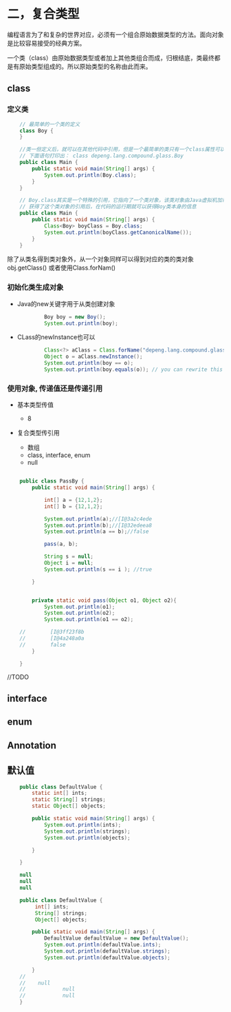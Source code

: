 # 二，复合类型

编程语言为了和复杂的世界对应，必须有一个组合原始数据类型的方法。面向对象是比较容易接受的经典方案。

一个类（class）由原始数据类型或者加上其他类组合而成，归根结底，类最终都是有原始类型组成的。所以原始类型的名称由此而来。

## class

### 定义类
```java
    // 最简单的一个类的定义
    class Boy {
    }

    //类一但定义后，就可以在其他代码中引用，但是一个最简单的类只有一个class属性可以引用到
    // 下面语句打印出： class depeng.lang.compound.glass.Boy
    public class Main {
        public static void main(String[] args) {
            System.out.println(Boy.class);
        }
    }

    // Boy.class其实是一个特殊的引用，它指向了一个类对象，该类对象由Java虚拟机加载Boy.class文件的时候生成，
    // 获得了这个类对象的引用后，在代码的运行期就可以获得Boy类本身的信息
    public class Main {
        public static void main(String[] args) {
            Class<Boy> boyClass = Boy.class;
            System.out.println(boyClass.getCanonicalName());
        }
    }
```
 除了从类名得到类对象外，从一个对象同样可以得到对应的类的类对象obj.getClass()
 或者使用Class.forNam()

### 初始化类生成对象

 - Java的new关键字用于从类创建对象
```java
            Boy boy = new Boy();
            System.out.println(boy);
```
 - CLass的newInstance也可以
```java
            Class<?> aClass = Class.forName("depeng.lang.compound.glass.Boy");
            Object o = aClass.newInstance();
            System.out.println(boy == o);
            System.out.println(boy.equals(o)); // you can rewrite this equals method
```


### 使用对象, 传递值还是传递引用
 - 基本类型传值
    * 8

 - 复合类型传引用
    * 数组
    * class, interface, enum
    * null

```java

    public class PassBy {
        public static void main(String[] args) {

            int[] a = {12,1,2};
            int[] b = {12,1,2};

            System.out.println(a);//[I@3a2c4ede
            System.out.println(b);//[I@32edeea8
            System.out.println(a == b);//false

            pass(a, b);

            String s = null;
            Object i = null;
            System.out.println(s == i ); //true

        }


        private static void pass(Object o1, Object o2){
            System.out.println(o1);
            System.out.println(o2);
            System.out.println(o1 == o2);

    //        [I@3ff23f8b
    //        [I@4a248a0a
    //        false
        }

    }

```


//TODO
## interface

## enum


## Annotation


## 默认值

```java
    public class DefaultValue {
        static int[] ints;
        static String[] strings;
        static Object[] objects;

        public static void main(String[] args) {
            System.out.println(ints);
            System.out.println(strings);
            System.out.println(objects);

        }

    }

    null
    null
    null


```

```java
    public class DefaultValue {
         int[] ints;
         String[] strings;
         Object[] objects;

        public static void main(String[] args) {
            DefaultValue defaultValue = new DefaultValue();
            System.out.println(defaultValue.ints);
            System.out.println(defaultValue.strings);
            System.out.println(defaultValue.objects);

        }
    //
    //    null
    //            null
    //            null
    }

```